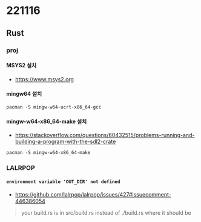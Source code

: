 # 221116
## Rust
### proj
#### MSYS2 설치
- https://www.msys2.org

#### mingw64 설치
```
pacman -S mingw-w64-ucrt-x86_64-gcc
```

#### mingw-w64-x86_64-make 설치
- https://stackoverflow.com/questions/60432515/problems-running-and-building-a-program-with-the-sdl2-crate
```
pacman -S mingw-w64-x86_64-make
```

### LALRPOP
#### `environment variable 'OUT_DIR' not defined`
- https://github.com/lalrpop/lalrpop/issues/427#issuecomment-446386054
> your build.rs is in src/build.rs instead of ./build.rs where it should be
